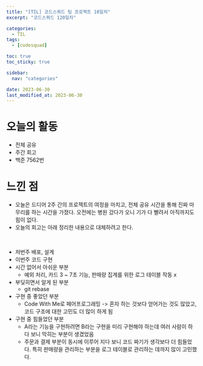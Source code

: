```yaml
---
title: "[TIL] 코드스쿼드 팀 프로젝트 10일차"
excerpt: "코드스쿼드 120일차"

categories:
  - TIL
tags:
  - [codesquad]

toc: true
toc_sticky: true

sidebar:
  nav: "categories"

date: 2023-06-30
last_modified_at: 2023-06-30
---
```


# 오늘의 활동

- 전체 공유
- 주간 회고
- 백준 7562번

# 느낀 점

- 오늘은 드디어 2주 간의 프로젝트의 여정을 마치고, 전체 공유 시간을 통해 진짜 마무리를 하는 시간을 가졌다. 오전에는 병원 갔다가 오니 기가 다 빨려서 아직까지도 힘이 없다.
- 오늘의 회고는 아래 정리한 내용으로 대체하려고 한다.

<br>

- 저번주
    배포, 설계
- 이번주
    코드 구현
- 시간 없어서 아쉬운 부분
    - 예외 처리, 카드 3 ~ 7초 기능, 판매량 집계를 위한 로그 테이블 작동 x
- 부딪히면서 알게 된 부분
    - git rebase
- 구현 중 좋았던 부분
    - Code With Me로 페어프로그래밍 -> 혼자 하는 것보다 얻어가는 것도 많았고, 코드 구조에 대한 고민도 더 많이 하게 됨
- 구현 중 힘들었던 부분
    - A라는 기능을 구현하려면 B라는 구현을 미리 구현해야 하는데 여러 사람이 하다 보니 막히는 부분이 생겼었음
    - 주문과 결제 부분이 동시에 이루어 지다 보니 코드 짜기가 생각보다 더 힘들었다. 특히 판매량을 관리하는 부분을 로그 테이블로 관리하는 데까지 많이 고민했다. 